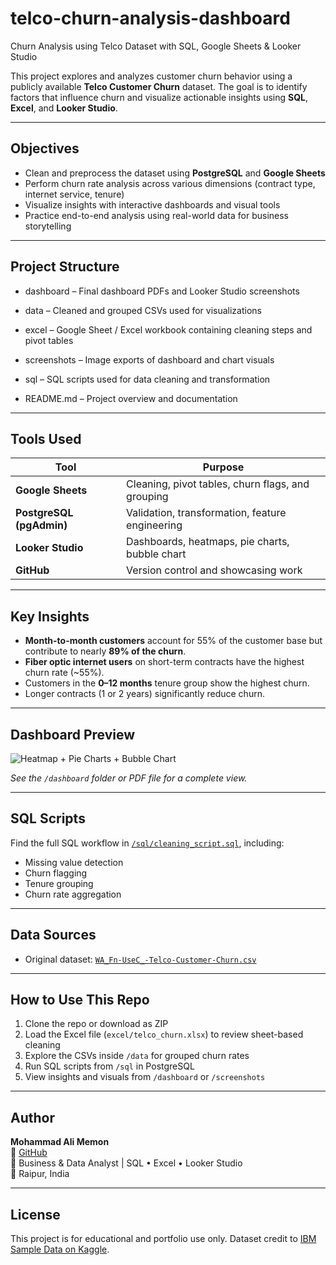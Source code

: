 # telco-churn-analysis-dashboard
Churn Analysis using Telco Dataset with SQL, Google Sheets &amp; Looker Studio

This project explores and analyzes customer churn behavior using a publicly available **Telco Customer Churn** dataset. The goal is to identify factors that influence churn and visualize actionable insights using **SQL**, **Excel**, and **Looker Studio**.

---

##  Objectives

- Clean and preprocess the dataset using **PostgreSQL** and **Google Sheets**
- Perform churn rate analysis across various dimensions (contract type, internet service, tenure)
- Visualize insights with interactive dashboards and visual tools
- Practice end-to-end analysis using real-world data for business storytelling

---

##  Project Structure

* dashboard – Final dashboard PDFs and Looker Studio screenshots

* data – Cleaned and grouped CSVs used for visualizations

* excel – Google Sheet / Excel workbook containing cleaning steps and pivot tables

* screenshots – Image exports of dashboard and chart visuals

* sql – SQL scripts used for data cleaning and transformation

* README.md – Project overview and documentation


---

##  Tools Used

| Tool | Purpose |
|------|---------|
| **Google Sheets** | Cleaning, pivot tables, churn flags, and grouping |
| **PostgreSQL (pgAdmin)** | Validation, transformation, feature engineering |
| **Looker Studio** | Dashboards, heatmaps, pie charts, bubble chart |
| **GitHub** | Version control and showcasing work |

---

## Key Insights

- **Month-to-month customers** account for 55% of the customer base but contribute to nearly **89% of the churn**.
- **Fiber optic internet users** on short-term contracts have the highest churn rate (~55%).
- Customers in the **0–12 months** tenure group show the highest churn.
- Longer contracts (1 or 2 years) significantly reduce churn.

---

## Dashboard Preview

![Heatmap + Pie Charts + Bubble Chart](screenshots/full_dashboard.png)

*See the `/dashboard` folder or PDF file for a complete view.*

---

## SQL Scripts

Find the full SQL workflow in [`/sql/cleaning_script.sql`](sql/cleaning_script.sql), including:
- Missing value detection
- Churn flagging
- Tenure grouping
- Churn rate aggregation

---

## Data Sources

- Original dataset: [`WA_Fn-UseC_-Telco-Customer-Churn.csv`](https://www.kaggle.com/datasets/blastchar/telco-customer-churn)

---

## How to Use This Repo

1. Clone the repo or download as ZIP
2. Load the Excel file (`excel/telco_churn.xlsx`) to review sheet-based cleaning
3. Explore the CSVs inside `/data` for grouped churn rates
4. Run SQL scripts from `/sql` in PostgreSQL
5. View insights and visuals from `/dashboard` or `/screenshots`

---

## Author

**Mohammad Ali Memon**  
🔗 [GitHub](https://github.com/Alimemon04)  
💼 Business & Data Analyst | SQL • Excel • Looker Studio  
📍 Raipur, India

---

## License

This project is for educational and portfolio use only. Dataset credit to [IBM Sample Data on Kaggle](https://www.kaggle.com/datasets/blastchar/telco-customer-churn).

